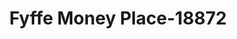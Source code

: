 ---
f_zip-code: 35971
f_state-code: AL
title: Fyffe Money Place-18872
f_phone: 256-623-2411
f_city-only: Fyffe
f_address: 1160 Main Street Fyffe
f_location-unique-id: '18872'
slug: fyffe-money-place-18872
updated-on: '2024-05-30T13:46:58.046Z'
created-on: '2024-05-30T13:36:59.803Z'
published-on: '2024-05-30T13:54:32.469Z'
f_city-state: cms/city/fyffe-al.md
f_company: cms/company/fyffe-money-place.md
f_state: cms/state/alabama.md
layout: '[payday-loan].html'
tags: payday-loan
---